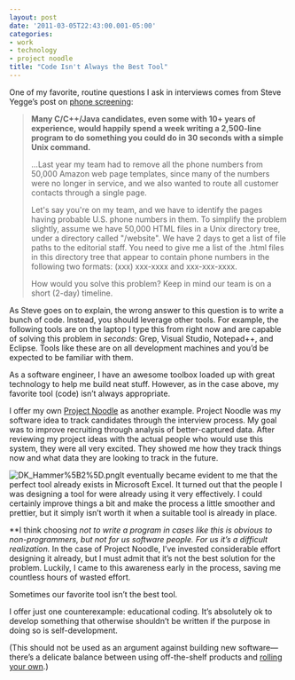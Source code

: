 ```yaml
---
layout: post
date: '2011-03-05T22:43:00.001-05:00'
categories:
- work
- technology
- project noodle
title: "Code Isn't Always the Best Tool"
---
```



One of my favorite, routine questions I ask in interviews comes from Steve Yegge’s post on [phone screening](http://sites.google.com/site/steveyegge2/five-essential-phone-screen-questions):
<blockquote> 

**Many C/C++/Java candidates, even some with 10+ years of experience, would happily spend a week writing a 2,500-line program to do something you could do in 30 seconds with a simple Unix command.**  

…Last year my team had to remove all the phone numbers from 50,000 Amazon web page templates, since many of the numbers were no longer in service, and we also wanted to route all customer contacts through a single page.  

Let's say you're on my team, and we have to identify the pages having probable U.S. phone numbers in them. To simplify the problem slightly, assume we have 50,000 HTML files in a Unix directory tree, under a directory called "/website". We have 2 days to get a list of file paths to the editorial staff. You need to give me a list of the .html files in this directory tree that appear to contain phone numbers in the following two formats: (xxx) xxx-xxxx and xxx-xxx-xxxx.  

How would you solve this problem? Keep in mind our team is on a short (2-day) timeline.
</blockquote>

As Steve goes on to explain, the wrong answer to this question is to write a bunch of code. Instead, you should leverage other tools. For example, the following tools are on the laptop I type this from right now and are capable of solving this problem in *seconds*: Grep, Visual Studio, Notepad++, and Eclipse. Tools like these are on all development machines and you’d be expected to be familiar with them.

As a software engineer, I have an awesome toolbox loaded up with great technology to help me build neat stuff. However, as in the case above, my favorite tool (code) isn’t always appropriate.  

I offer my own [Project Noodle](http://blog.wassupy.com/search/label/Project%20Noodle) as another example. Project Noodle was my software idea to track candidates through the interview process. My goal was to improve recruiting through analysis of better-captured data. After reviewing my project ideas with the actual people who would use this system, they were all very excited. They showed me how they track things now and what data they are looking to track in the future.   

![DK_Hammer%5B2%5D.png](/assets/2011/DK_Hammer%5B2%5D.png)It eventually became evident to me that the perfect tool already exists in Microsoft Excel. It turned out that the people I was designing a tool for were already using it very effectively. I could certainly improve things a bit and make the process a little smoother and prettier, but it simply isn’t worth it when a suitable tool is already in place.  

**I think choosing *not *to write a program in cases like this is obvious to non-programmers, but not for us software people. For us it’s a difficult realization.** In the case of Project Noodle, I’ve invested considerable effort designing it already, but I must admit that it’s not the best solution for the problem. Luckily, I came to this awareness early in the process, saving me countless hours of wasted effort.  

Sometimes our favorite tool isn’t the best tool.  

I offer just one counterexample: educational coding. It’s absolutely ok to develop something that otherwise shouldn’t be written if the purpose in doing so is self-development.  

(This should not be used as an argument against building new software—there’s a delicate balance between using off-the-shelf products and [rolling your own](../../2011/02/case-for-rolling-it-all-yourself.html).)